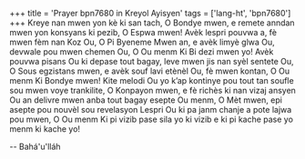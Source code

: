 +++
title = 'Prayer bpn7680 in Kreyol Ayisyen'
tags = ['lang-ht', 'bpn7680']
+++
Kreye nan mwen yon kè ki san tach, O Bondye mwen, e remete anndan mwen yon konsyans ki pezib, O Espwa mwen! Avèk lespri pouvwa a, fè mwen fèm nan Koz Ou, O Pi Byeneme Mwen an, e avèk limyè glwa Ou, devwale pou mwen chemen Ou, O Ou menm Ki Bi dezi mwen yo! Avèk pouvwa pisans Ou ki depase tout bagay, leve mwen jis nan syèl sentete Ou, O Sous egzistans mwen, e avèk souf lavi etènèl Ou, fè mwen kontan, O Ou menm Ki Bondye mwen! Kite melodi Ou yo k’ap kontinye pou tout tan soufle sou mwen voye trankilite, O Konpayon mwen, e fè richès ki nan vizaj ansyen Ou an delivre mwen anba tout bagay esepte Ou menm, O Mèt mwen, epi asepte pou nouvèl sou revelasyon Lespri Ou ki pa janm chanje a pote lajwa pou mwen, O Ou menm Ki pi vizib pase sila yo ki vizib e ki pi kache pase yo menm ki kache yo!

-- Bahá'u'lláh
